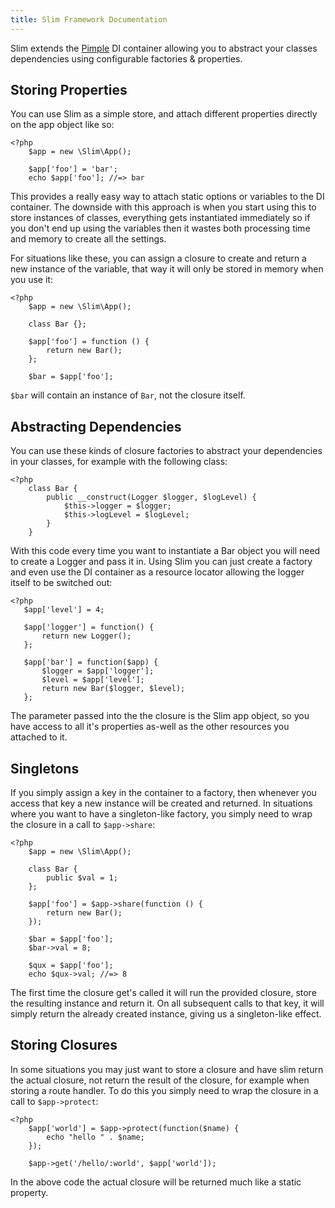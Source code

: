 ```yaml
---
title: Slim Framework Documentation
---
```


Slim extends the [Pimple][1] DI container allowing you to abstract your classes dependencies using configurable factories & properties.

## Storing Properties

You can use Slim as a simple store, and attach different properties directly on the app object like so:

	<?php
	    $app = new \Slim\App();
	
	    $app['foo'] = 'bar';
	    echo $app['foo']; //=> bar

This provides a really easy way to attach static options or variables to the DI container. The downside with this approach is when you start using this to store instances of classes, everything gets instantiated immediately so if you don't end up using the variables then it wastes both processing time and memory to create all the settings.

For situations like these, you can assign a closure to create and return a new instance of the variable, that way it will only be stored in memory when you use it:

	<?php
	    $app = new \Slim\App();
	
	    class Bar {}; 
	
	    $app['foo'] = function () {
	        return new Bar(); 
	    };
	    
	    $bar = $app['foo'];

`$bar` will contain an instance of `Bar`, not the closure itself.

## Abstracting Dependencies

You can use these kinds of closure factories to abstract your dependencies in your classes, for example with the following class:

	<?php
	    class Bar {
	        public __construct(Logger $logger, $logLevel) {
	            $this->logger = $logger;
	            $this->logLevel = $logLevel;
	        }
	    }

With this code every time you want to instantiate a Bar object you will need to create a Logger and pass it in. Using Slim you can just create a factory and even use the DI container as a resource locator allowing the logger itself to be switched out:

	<?php
	   $app['level'] = 4;
	
	   $app['logger'] = function() {
	       return new Logger();
	   };
	
	   $app['bar'] = function($app) {
	       $logger = $app['logger'];
	       $level = $app['level'];
	       return new Bar($logger, $level);
	   };

The parameter passed into the the closure is the Slim app object, so you have access to all it's properties as-well as the other resources you attached to it.

## Singletons

If you simply assign a key in the container to a factory, then whenever you access that key a new instance will be created and returned. In situations where you want to have a singleton-like factory, you simply need to wrap the closure in a call to `$app->share`:

	<?php
	    $app = new \Slim\App();
	
	    class Bar {
	        public $val = 1;
	    }; 
	
	    $app['foo'] = $app->share(function () {
	        return new Bar(); 
	    });
	
	    $bar = $app['foo'];
	    $bar->val = 8;
	 
	    $qux = $app['foo'];
	    echo $qux->val; //=> 8

The first time the closure get's called it will run the provided closure, store the resulting instance and return it. On all subsequent calls to that key, it will simply return the already created instance, giving us a singleton-like effect.

## Storing Closures

In some situations you may just want to store a closure and have slim return the actual closure, not return the result of the closure, for example when storing a route handler. To do this you simply need to wrap the closure in a call to `$app->protect`:

	<?php
	    $app['world'] = $app->protect(function($name) {
	        echo "hello " . $name;
	    }); 
	 
	    $app->get('/hello/:world', $app['world']);

In the above code the actual closure will be returned much like a static property.

[1]:	http://pimple.sensiolabs.org/ "Pimple DI Container"
